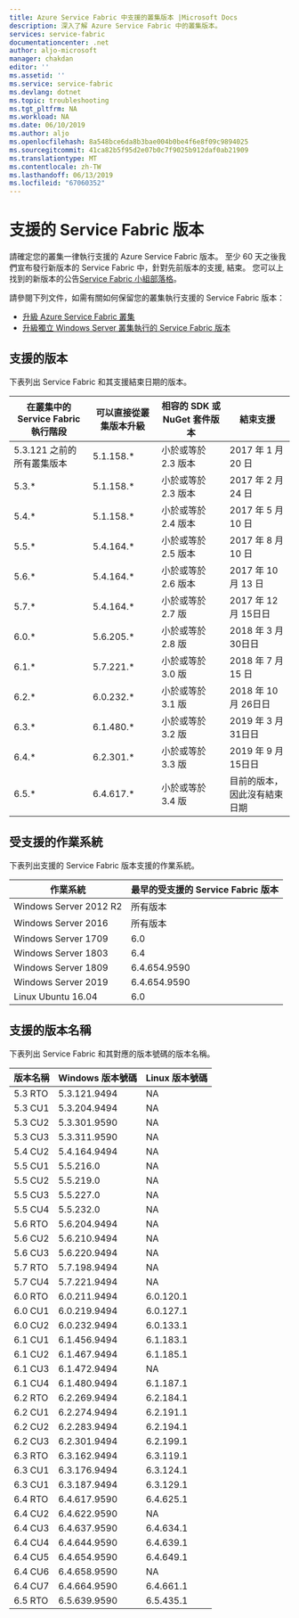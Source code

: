 ```yaml
---
title: Azure Service Fabric 中支援的叢集版本 |Microsoft Docs
description: 深入了解 Azure Service Fabric 中的叢集版本。
services: service-fabric
documentationcenter: .net
author: aljo-microsoft
manager: chakdan
editor: ''
ms.assetid: ''
ms.service: service-fabric
ms.devlang: dotnet
ms.topic: troubleshooting
ms.tgt_pltfrm: NA
ms.workload: NA
ms.date: 06/10/2019
ms.author: aljo
ms.openlocfilehash: 8a548bce6da8b3bae004b0be4f6e8f09c9894025
ms.sourcegitcommit: 41ca82b5f95d2e07b0c7f9025b912daf0ab21909
ms.translationtype: MT
ms.contentlocale: zh-TW
ms.lasthandoff: 06/13/2019
ms.locfileid: "67060352"
---
```

# <a name="supported-service-fabric-versions"></a>支援的 Service Fabric 版本

請確定您的叢集一律執行支援的 Azure Service Fabric 版本。 至少 60 天之後我們宣布發行新版本的 Service Fabric 中，針對先前版本的支援, 結束。 您可以上找到的新版本的公告[Service Fabric 小組部落格](https://blogs.msdn.microsoft.com/azureservicefabric/)。

請參閱下列文件，如需有關如何保留您的叢集執行支援的 Service Fabric 版本：

- [升級 Azure Service Fabric 叢集](service-fabric-cluster-upgrade.md)
- [升級獨立 Windows Server 叢集執行的 Service Fabric 版本](service-fabric-cluster-upgrade-windows-server.md)

## <a name="supported-versions"></a>支援的版本

下表列出 Service Fabric 和其支援結束日期的版本。

| 在叢集中的 Service Fabric 執行階段 | 可以直接從叢集版本升級 |相容的 SDK 或 NuGet 套件版本 | 結束支援 |
| --- | --- |--- | --- |
| 5\.3.121 之前的所有叢集版本 | 5.1.158.* |小於或等於 2.3 版本 |2017 年 1 月 20 日 |
| 5.3.* | 5.1.158.* |小於或等於 2.3 版本 |2017 年 2 月 24 日 |
| 5.4.* | 5.1.158.* |小於或等於 2.4 版本 |2017 年 5 月 10 日       |
| 5.5.* | 5.4.164.* |小於或等於 2.5 版本 |2017 年 8 月 10 日    |
| 5.6.* | 5.4.164.* |小於或等於 2.6 版本 |2017 年 10 月 13 日   |
| 5.7.* | 5.4.164.* |小於或等於 2.7 版 |2017 年 12 月 15日日  |
| 6.0.* | 5.6.205.* |小於或等於 2.8 版 |2018 年 3 月 30日日     |
| 6.1.* | 5.7.221.* |小於或等於 3.0 版 |2018 年 7 月 15 日      |
| 6.2.* | 6.0.232.* |小於或等於 3.1 版 |2018 年 10 月 26日日   |
| 6.3.* | 6.1.480.* |小於或等於 3.2 版 |2019 年 3 月 31日日  |
| 6.4.* | 6.2.301.* |小於或等於 3.3 版 |2019 年 9 月 15日日 |
| 6.5.* | 6.4.617.* |小於或等於 3.4 版 |目前的版本，因此沒有結束日期 |

## <a name="supported-operating-systems"></a>受支援的作業系統

下表列出支援的 Service Fabric 版本支援的作業系統。

| 作業系統 | 最早的受支援的 Service Fabric 版本 |
| --- | --- |
| Windows Server 2012 R2 | 所有版本 |
| Windows Server 2016 | 所有版本 |
| Windows Server 1709 | 6.0 |
| Windows Server 1803 | 6.4 |
| Windows Server 1809 | 6.4.654.9590 |
| Windows Server 2019 | 6.4.654.9590 |
| Linux Ubuntu 16.04 | 6.0 |

## <a name="supported-version-names"></a>支援的版本名稱

下表列出 Service Fabric 和其對應的版本號碼的版本名稱。

| 版本名稱 | Windows 版本號碼 | Linux 版本號碼 |
| --- | --- | --- |
| 5.3 RTO | 5.3.121.9494 | NA |
| 5.3 CU1 | 5.3.204.9494 | NA |
| 5.3 CU2 | 5.3.301.9590 | NA |
| 5.3 CU3 | 5.3.311.9590 | NA |
| 5.4 CU2 | 5.4.164.9494 | NA |
| 5.5 CU1 | 5.5.216.0    | NA |
| 5.5 CU2 | 5.5.219.0    | NA |
| 5.5 CU3 | 5.5.227.0    | NA |
| 5.5 CU4 | 5.5.232.0    | NA |
| 5.6 RTO | 5.6.204.9494 | NA |
| 5.6 CU2 | 5.6.210.9494 | NA |
| 5.6 CU3 | 5.6.220.9494 | NA |
| 5.7 RTO | 5.7.198.9494 | NA |
| 5.7 CU4 | 5.7.221.9494 | NA |
| 6.0 RTO | 6.0.211.9494 | 6.0.120.1 |
| 6.0 CU1 | 6.0.219.9494 | 6.0.127.1 |
| 6.0 CU2 | 6.0.232.9494 | 6.0.133.1 |
| 6.1 CU1 | 6.1.456.9494 | 6.1.183.1 |
| 6.1 CU2 | 6.1.467.9494 | 6.1.185.1 |
| 6.1 CU3 | 6.1.472.9494 | NA |
| 6.1 CU4 | 6.1.480.9494 | 6.1.187.1 |
| 6.2 RTO | 6.2.269.9494 | 6.2.184.1 | 
| 6.2 CU1 | 6.2.274.9494 | 6.2.191.1 |
| 6.2 CU2 | 6.2.283.9494 | 6.2.194.1 |
| 6.2 CU3 | 6.2.301.9494 | 6.2.199.1 |
| 6.3 RTO | 6.3.162.9494 | 6.3.119.1 |
| 6.3 CU1 | 6.3.176.9494 | 6.3.124.1 |
| 6.3 CU1 | 6.3.187.9494 | 6.3.129.1 |
| 6.4 RTO | 6.4.617.9590 | 6.4.625.1 |
| 6.4 CU2 | 6.4.622.9590 | NA |
| 6.4 CU3 | 6.4.637.9590 | 6.4.634.1 |
| 6.4 CU4 | 6.4.644.9590 | 6.4.639.1 |
| 6.4 CU5 | 6.4.654.9590 | 6.4.649.1 |
| 6.4 CU6 | 6.4.658.9590 | NA |
| 6.4 CU7 | 6.4.664.9590 | 6.4.661.1 |
| 6.5 RTO | 6.5.639.9590 | 6.5.435.1 |